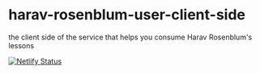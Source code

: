 # harav-rosenblum-user-client-side
the client side of the service that helps you consume Harav Rosenblum's lessons

[![Netlify Status](https://api.netlify.com/api/v1/badges/d81fc02b-e559-4afc-8e58-1e191f2d4dae/deploy-status)](https://app.netlify.com/sites/haravrosenblum/deploys)
